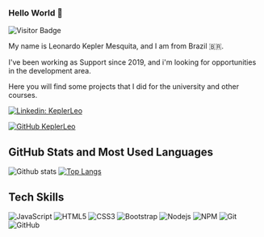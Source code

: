 ### Hello World 👋

![Visitor Badge](https://visitor-badge.laobi.icu/badge?page_id=jumaschion.jumaschion)

My name is Leonardo Kepler Mesquita, and I am from Brazil 🇧🇷. 

I've been working as Support since 2019, and i'm looking for opportunities in the development area. 

Here you will find some projects that I did for the university and other courses.

[![Linkedin: KeplerLeo](https://img.shields.io/badge/-KeplerLeo-blue?style=flat-square&logo=Linkedin&logoColor=white&link=https://www.linkedin.com/in/KeplerLeo/)](https://www.linkedin.com/in/KeplerLeo/)

[![GitHub KeplerLeo](https://img.shields.io/github/followers/KeplerLeo?label=follow&style=social)](https://github.com/KeplerLeo)

## GitHub Stats and Most Used Languages

![Github stats](https://github-readme-stats.vercel.app/api?username=KeplerLeo&hide=issues&theme=gruvbox&show_icons=true&hide_border=false&count_private=true&include_all_commits=true&line_height=24.5)
[![Top Langs](https://github-readme-stats.vercel.app/api/top-langs/?username=KeplerLeo&layout=compact&theme=gruvbox&langs_count=10)](https://github.com/KeplerLeo/github-readme-stats)

## Tech Skills

![JavaScript](https://img.shields.io/badge/-JavaScript-black?style=flat-square&logo=javascript)
![HTML5](https://img.shields.io/badge/-HTML5-E34F26?style=flat-square&logo=html5&logoColor=white)
![CSS3](https://img.shields.io/badge/-CSS3-1572B6?style=flat-square&logo=css3)
![Bootstrap](https://img.shields.io/badge/-Bootstrap-563D7C?style=flat-square&logo=bootstrap)
![Nodejs](https://img.shields.io/badge/NodeJs-339933.svg?logo=node.js&logoColor=white)
![NPM](https://img.shields.io/badge/NPM-CB3837.svg?logo=npm)
![Git](https://img.shields.io/badge/-Git-black?style=flat-square&logo=git)
![GitHub](https://img.shields.io/badge/-GitHub-181717?style=flat-square&logo=github)
